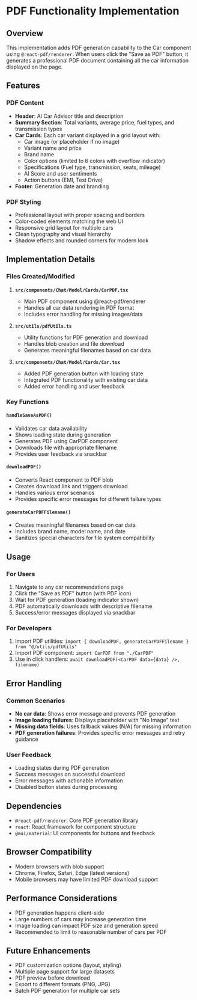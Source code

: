 # PDF Functionality Implementation

## Overview
This implementation adds PDF generation capability to the Car component using `@react-pdf/renderer`. When users click the "Save as PDF" button, it generates a professional PDF document containing all the car information displayed on the page.

## Features

### PDF Content
- **Header**: AI Car Advisor title and description
- **Summary Section**: Total variants, average price, fuel types, and transmission types
- **Car Cards**: Each car variant displayed in a grid layout with:
  - Car image (or placeholder if no image)
  - Variant name and price
  - Brand name
  - Color options (limited to 6 colors with overflow indicator)
  - Specifications (Fuel type, transmission, seats, mileage)
  - AI Score and user sentiments
  - Action buttons (EMI, Test Drive)
- **Footer**: Generation date and branding

### PDF Styling
- Professional layout with proper spacing and borders
- Color-coded elements matching the web UI
- Responsive grid layout for multiple cars
- Clean typography and visual hierarchy
- Shadow effects and rounded corners for modern look

## Implementation Details

### Files Created/Modified

1. **`src/components/Chat/Model/Cards/CarPDF.tsx`**
   - Main PDF component using @react-pdf/renderer
   - Handles all car data rendering in PDF format
   - Includes error handling for missing images/data

2. **`src/utils/pdfUtils.ts`**
   - Utility functions for PDF generation and download
   - Handles blob creation and file download
   - Generates meaningful filenames based on car data

3. **`src/components/Chat/Model/Cards/Car.tsx`**
   - Added PDF generation button with loading state
   - Integrated PDF functionality with existing car data
   - Added error handling and user feedback

### Key Functions

#### `handleSaveAsPDF()`
- Validates car data availability
- Shows loading state during generation
- Generates PDF using CarPDF component
- Downloads file with appropriate filename
- Provides user feedback via snackbar

#### `downloadPDF()`
- Converts React component to PDF blob
- Creates download link and triggers download
- Handles various error scenarios
- Provides specific error messages for different failure types

#### `generateCarPDFFilename()`
- Creates meaningful filenames based on car data
- Includes brand name, model name, and date
- Sanitizes special characters for file system compatibility

## Usage

### For Users
1. Navigate to any car recommendations page
2. Click the "Save as PDF" button (with PDF icon)
3. Wait for PDF generation (loading indicator shown)
4. PDF automatically downloads with descriptive filename
5. Success/error messages displayed via snackbar

### For Developers
1. Import PDF utilities: `import { downloadPDF, generateCarPDFFilename } from "@/utils/pdfUtils"`
2. Import PDF component: `import CarPDF from "./CarPDF"`
3. Use in click handlers: `await downloadPDF(<CarPDF data={data} />, filename)`

## Error Handling

### Common Scenarios
- **No car data**: Shows error message and prevents PDF generation
- **Image loading failures**: Displays placeholder with "No Image" text
- **Missing data fields**: Uses fallback values (N/A) for missing information
- **PDF generation failures**: Provides specific error messages and retry guidance

### User Feedback
- Loading states during PDF generation
- Success messages on successful download
- Error messages with actionable information
- Disabled button states during processing

## Dependencies

- `@react-pdf/renderer`: Core PDF generation library
- `react`: React framework for component structure
- `@mui/material`: UI components for buttons and feedback

## Browser Compatibility

- Modern browsers with blob support
- Chrome, Firefox, Safari, Edge (latest versions)
- Mobile browsers may have limited PDF download support

## Performance Considerations

- PDF generation happens client-side
- Large numbers of cars may increase generation time
- Image loading can impact PDF size and generation speed
- Recommended to limit to reasonable number of cars per PDF

## Future Enhancements

- PDF customization options (layout, styling)
- Multiple page support for large datasets
- PDF preview before download
- Export to different formats (PNG, JPG)
- Batch PDF generation for multiple car sets
